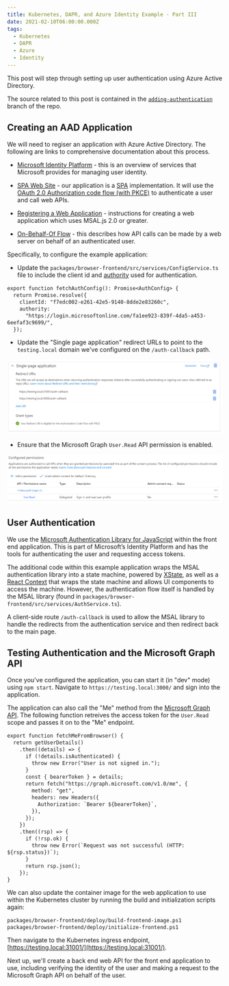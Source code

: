 ```yaml
---
title: Kubernetes, DAPR, and Azure Identity Example - Part III
date: 2021-02-10T06:00:00.000Z
tags:
  - Kubernetes
  - DAPR
  - Azure
  - Identity
---
```


This post will step through setting up user authentication using Azure Active Directory.

The source related to this post is contained in the [`adding-authentication`](https://github.com/dfbaskin/azure-and-dapr-identity-example/tree/adding-authentication) branch of the repo.

## Creating an AAD Application

We will need to regiser an application with Azure Active Directory. The following are links to comprehensive documentation about this process.

- [Microsoft Identity Platform](https://docs.microsoft.com/en-us/azure/active-directory/develop/v2-overview) - this is an overview of services that Microsoft provides for managing user identity.

- [SPA Web Site](https://docs.microsoft.com/en-us/azure/active-directory/develop/scenario-spa-overview) - our application is a [SPA](https://developer.mozilla.org/en-US/docs/Glossary/SPA) implementation. It will use the [OAuth 2.0 Authorization code flow (with PKCE)](https://docs.microsoft.com/en-us/azure/active-directory/develop/v2-oauth2-auth-code-flow) to authenticate a user and call web APIs.

- [Registering a Web Application](https://docs.microsoft.com/en-us/azure/active-directory/develop/scenario-spa-app-registration) - instructions for creating a web application which uses MSAL.js 2.0 or greater.

- [On-Behalf-Of Flow](https://docs.microsoft.com/en-us/azure/active-directory/develop/v2-oauth2-on-behalf-of-flow) - this describes how API calls can be made by a web server on behalf of an authenticated user.

Specifically, to configure the example application:

- Update the `packages/browser-frontend/src/services/ConfigService.ts` file to include the client id and [authority](https://docs.microsoft.com/en-us/azure/active-directory/develop/msal-client-application-configuration#authority) used for authentication.

```
export function fetchAuthConfig(): Promise<AuthConfig> {
  return Promise.resolve({
    clientId: "f7edc002-e261-42e5-9140-8dde2e83260c",
    authority:
      "https://login.microsoftonline.com/fa1ee923-839f-4da5-a453-6eefaf3c9699/",
  });
```

- Update the "Single page application" redirect URLs to point to the `testing.local` domain we've configured on the `/auth-callback` path.

![Redirects](./images/authentication-redirect.png)

- Ensure that the Microsoft Graph `User.Read` API permission is enabled.

![Redirects](./images/authentication-permissions.png)

## User Authentication

We use the [Microsoft Authentication Library for JavaScript](https://github.com/AzureAD/microsoft-authentication-library-for-js#readme) within the front end application. This is part of Microsoft’s Identity Platform and has the tools for authenticating the user and requesting access tokens.

The additional code within this example application wraps the MSAL authentication library into a state machine, powered by [XState](https://xstate.js.org/docs/), as well as a [React Context](https://reactjs.org/docs/context.html) that wraps the state machine and allows UI components to access the machine. However, the authentication flow itself is handled by the MSAL library (found in `packages/browser-frontend/src/services/AuthService.ts`).

A client-side route `/auth-callback` is used to allow the MSAL library to handle the redirects from the authentication service and then redirect back to the main page.

## Testing Authentication and the Microsoft Graph API

Once you've configured the application, you can start it (in "dev" mode) using `npm start`. Navigate to `https://testing.local:3000/` and sign into the application.

The application can also call the "Me" method from the [Microsoft Graph API](https://docs.microsoft.com/en-us/graph/overview). The following function retreives the access token for the `User.Read` scope and passes it on to the "Me" endpoint.

```
export function fetchMeFromBrowser() {
  return getUserDetails()
    .then((details) => {
      if (!details.isAuthenticated) {
        throw new Error("User is not signed in.");
      }
      const { bearerToken } = details;
      return fetch("https://graph.microsoft.com/v1.0/me", {
        method: "get",
        headers: new Headers({
          Authorization: `Bearer ${bearerToken}`,
        }),
      });
    })
    .then((rsp) => {
      if (!rsp.ok) {
        throw new Error(`Request was not successful (HTTP: ${rsp.status})`);
      }
      return rsp.json();
    });
}
```

We can also update the container image for the web application to use within the Kubernetes cluster by running the build and initialization scripts again:

```
packages/browser-frontend/deploy/build-frontend-image.ps1
packages/browser-frontend/deploy/initialize-frontend.ps1
```

Then navigate to the Kubernetes ingress endpoint, [https://testing.local:31001/](https://testing.local:31001/).

Next up, we'll create a back end web API for the front end application to use, including verifying the identity of the user and making a request to the Microsoft Graph API on behalf of the user.
